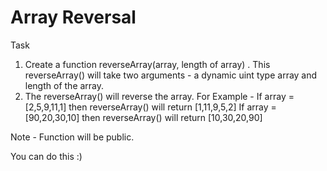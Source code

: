 # Array Reversal

Task

1. Create a function reverseArray(array, length of array) . This reverseArray() will take two arguments - a dynamic uint type array and length of the array.
2. The reverseArray() will reverse the array. For Example - If array =[2,5,9,11,1] then reverseArray() will return [1,11,9,5,2] If array =[90,20,30,10] then reverseArray() will return [10,30,20,90]

Note - Function will be public.

You can do this :)
